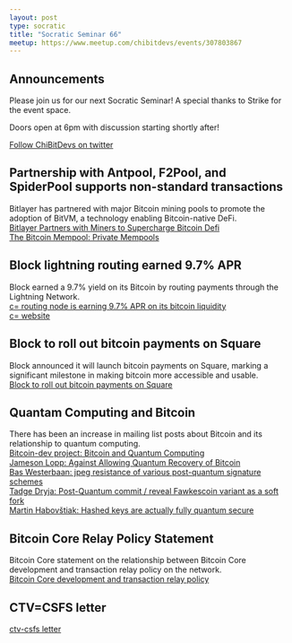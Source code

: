 ```yaml
---
layout: post
type: socratic
title: "Socratic Seminar 66"
meetup: https://www.meetup.com/chibitdevs/events/307803867
---
```


## Announcements

Please join us for our next Socratic Seminar! A special thanks to Strike for the event space.

Doors open at 6pm with discussion starting shortly after!

[Follow ChiBitDevs on twitter](https://x.com/chibitdevs)

## Partnership with Antpool, F2Pool, and SpiderPool supports non-standard transactions

Bitlayer has partnered with major Bitcoin mining pools to promote the adoption of BitVM, a technology enabling Bitcoin-native DeFi.  
[Bitlayer Partners with Miners to Supercharge Bitcoin Defi](https://www.coindesk.com/business/2025/05/27/bitlayer-joins-forces-with-antpool-f2pool-and-spiderpool-to-supercharge-bitcoin-defi)  
[The Bitcoin Mempool: Private Mempools](https://bitcoinmagazine.com/technical/the-bitcoin-mempool-private-mempools)  

## Block lightning routing earned 9.7% APR

Block earned a 9.7% yield on its Bitcoin by routing payments through the Lightning Network.  
[c= routing node is earning 9.7% APR on its bitcoin liquidity](https://x.com/RyanTheGentry/status/1927795177759928763)  
[c= website](https://cequals.xyz/)  

## Block to roll out bitcoin payments on Square

Block announced it will launch bitcoin payments on Square, marking a significant milestone in making bitcoin more accessible and usable.  
[Block to roll out bitcoin payments on Square](https://block.xyz/inside/block-to-roll-out-bitcoin-payments-on-square)

## Quantam Computing and Bitcoin

There has been an increase in mailing list posts about Bitcoin and its relationship to quantum computing.  
[Bitcoin-dev project: Bitcoin and Quantum Computing](https://x.com/Bitcoin_Devs/status/1929509963115667569)  
[Jameson Lopp: Against Allowing Quantum Recovery of Bitcoin](https://groups.google.com/g/bitcoindev/c/uUK6py0Yjq0)  
[Bas Westerbaan: jpeg resistance of various post-quantum signature schemes](https://groups.google.com/g/bitcoindev/c/5Ff0jdQPofo)  
[Tadge Dryja: Post-Quantum commit / reveal Fawkescoin variant as a soft fork](https://groups.google.com/g/bitcoindev/c/LpWOcXMcvk8)  
[Martin Habovštiak: Hashed keys are actually fully quantum secure](https://groups.google.com/g/bitcoindev/c/jr1QO95k6Uc)  

## Bitcoin Core Relay Policy Statement

Bitcoin Core statement on the relationship between Bitcoin Core development and transaction relay policy on the network.  
[Bitcoin Core development and transaction relay policy](https://bitcoincore.org/en/2025/06/06/relay-statement/)  

## CTV=CSFS letter

[ctv-csfs letter](https://ctv-csfs.com/)  
